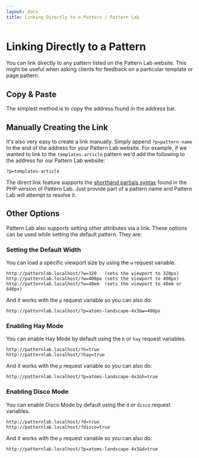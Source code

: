 ```yaml
---
layout: docs
title: Linking Directly to a Pattern | Pattern Lab
---
```


# Linking Directly to a Pattern
You can link directly to any pattern listed on the Pattern Lab website. This might be useful when asking clients for feedback on a particular template or page pattern.

## Copy & Paste

The simplest method is to copy the address found in the address bar.

## Manually Creating the Link

It's also very easy to create a link manually. Simply append `?p=pattern-name` to the end of the address for your Pattern Lab website. For example, if we wanted to link to the `templates-article` pattern we'd add the following to the address for our Pattern Lab website:

    ?p=templates-article

The direct link feature supports the [shorthand partials syntax](https://github.com/pattern-lab/patternlab-php/wiki/Including-One-Pattern-Within-Another) found in the PHP version of Pattern Lab. Just provide part of a pattern name and Pattern Lab will attempt to resolve it. 

## Other Options

Pattern Lab also supports setting other attributes via a link. These options can be used while setting the default pattern. They are:

### Setting the Default Width

You can load a specific viewport size by using the `w` request variable.

    http://patternlab.localhost/?w=320   (sets the viewport to 320px)
    http://patternlab.localhost/?w=400px (sets the viewport to 400px)
    http://patternlab.localhost/?w=40em  (sets the viewport to 40em or 640px)

And it works with the `p` request variable so you can also do:

    http://patternlab.localhost/?p=atoms-landscape-4x3&w=400px

### Enabling Hay Mode

You can enable Hay Mode by default using the `h` or `hay` request variables.

    http://patternlab.localhost/?h=true
    http://patternlab.localhost/?hay=true

And it works with the `p` request variable so you can also do:

    http://patternlab.localhost/?p=atoms-landscape-4x3&h=true

### Enabling Disco Mode

You can enable Disco Mode by default using the `d` or `disco` request variables.

    http://patternlab.localhost/?d=true
    http://patternlab.localhost/?disco=true

And it works with the `p` request variable so you can also do:

    http://patternlab.localhost/?p=atoms-landscape-4x3&d=true